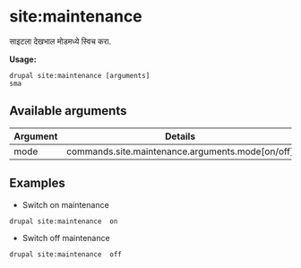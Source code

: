 # site:maintenance
साइटला देखभाल मोडमध्ये स्विच करा.

**Usage:**
```
drupal site:maintenance [arguments]
sma
```

## Available arguments
Argument | Details
---------|-------------
mode | commands.site.maintenance.arguments.mode[on/off]

## Examples
* Switch on maintenance
```
drupal site:maintenance  on
```
* Switch off maintenance
```
drupal site:maintenance  off
```
